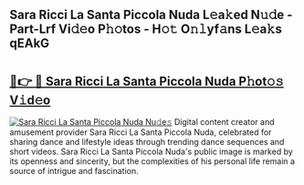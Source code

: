 ## Sara Ricci La Santa Piccola Nuda L𝚎a𝚔ed N𝚞𝚍e - Part-Lrf Vi𝚍𝚎o P𝚑𝚘tos - H𝚘𝚝 O𝚗𝚕yf𝚊ns L𝚎a𝚔s qEAkG

# <h2><a href="http://kf0j8q.oniu.top/?m=Sara+Ricci+La+Santa+Piccola+Nuda">🔗👉 🔴 Sara Ricci La Santa Piccola Nuda P𝚑ot𝚘𝚜 V𝚒d𝚎o</a></h2>

[![Sara Ricci La Santa Piccola Nuda Nu𝚍e𝚜](https://i.imgur.com/0qMVB7G.gif)](http://kf0j8q.oniu.top/?m=Sara+Ricci+La+Santa+Piccola+Nuda)
Digital content creator and amusement provider Sara Ricci La Santa Piccola Nuda, celebrated for sharing dance and lifestyle ideas through trending dance sequences and short videos. Sara Ricci La Santa Piccola Nuda's public image is marked by its openness and sincerity, but the complexities of his personal life remain a source of intrigue and fascination.  
